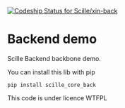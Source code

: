 [ ![Codeship Status for Scille/xin-back](https://codeship.com/projects/22b47050-4399-0133-a04d-7a5bd4fdedca/status?branch=master)](https://codeship.com/projects/104129)

Backend demo
============

Scille Backend backbone demo.

You can install this lib with pip
	
	pip install scille_core_back

This code is under licence WTFPL